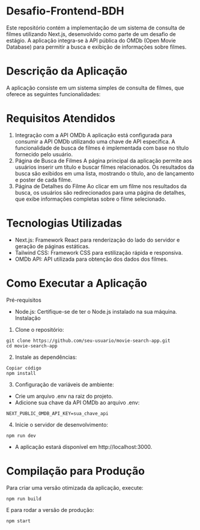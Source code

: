 # Desafio-Frontend-BDH
Este repositório contém a implementação de um sistema de consulta de filmes utilizando Next.js, desenvolvido como parte de um desafio de estágio. A aplicação integra-se à API pública do OMDb (Open Movie Database) para permitir a busca e exibição de informações sobre filmes.

# Descrição da Aplicação
A aplicação consiste em um sistema simples de consulta de filmes, que oferece as seguintes funcionalidades:

# Requisitos Atendidos
1. Integração com a API OMDb
A aplicação está configurada para consumir a API OMDb utilizando uma chave de API específica.
A funcionalidade de busca de filmes é implementada com base no título fornecido pelo usuário.
2. Página de Busca de Filmes
A página principal da aplicação permite aos usuários inserir um título e buscar filmes relacionados.
Os resultados da busca são exibidos em uma lista, mostrando o título, ano de lançamento e poster de cada filme.
3. Página de Detalhes do Filme
Ao clicar em um filme nos resultados da busca, os usuários são redirecionados para uma página de detalhes, que exibe informações completas sobre o filme selecionado.

# Tecnologias Utilizadas
- Next.js: Framework React para renderização do lado do servidor e geração de páginas estáticas.
- Tailwind CSS: Framework CSS para estilização rápida e responsiva.
- OMDb API: API utilizada para obtenção dos dados dos filmes.
# Como Executar a Aplicação
Pré-requisitos
- Node.js: Certifique-se de ter o Node.js instalado na sua máquina.
Instalação
1. Clone o repositório:
```
git clone https://github.com/seu-usuario/movie-search-app.git
cd movie-search-app
```  
2. Instale as dependências:

```
Copiar código
npm install
```
3. Configuração de variáveis de ambiente:
- Crie um arquivo .env na raiz do projeto.
- Adicione sua chave da API OMDb ao arquivo .env:

```
NEXT_PUBLIC_OMDB_API_KEY=sua_chave_api
```
4. Inicie o servidor de desenvolvimento:

```
npm run dev
```
- A aplicação estará disponível em http://localhost:3000.

# Compilação para Produção
Para criar uma versão otimizada da aplicação, execute:

    npm run build
E para rodar a versão de produção:

    npm start
